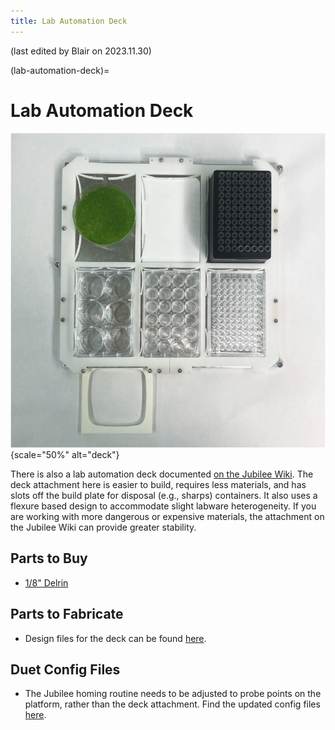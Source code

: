 ```yaml
---
title: Lab Automation Deck
---
```


(last edited by Blair on 2023.11.30)

(lab-automation-deck)=
# Lab Automation Deck

![A lab automation deck with a variety of labware installed](_static/deck.png){scale="50%" alt="deck"}

There is also a lab automation deck documented [on the Jubilee Wiki](https://jubilee3d.com/index.php?title=Lab_Automation_Plate). The deck attachment here is easier to build, requires less materials, and has slots off the build plate for disposal (e.g., sharps) containers. It also uses a flexure based design to accommodate slight labware heterogeneity. If you are working with more dangerous or expensive materials, the attachment on the Jubilee Wiki can provide greater stability.

## Parts to Buy

- [1/8" Delrin](https://www.onlinemetals.com/en/buy/plastic/0-125-acetal-sheet-homopolymer-delrin-natural/pid/6761)

## Parts to Fabricate

- Design files for the deck can be found [here](https://github.com/machineagency/science_jubilee/tree/main/tool_library/bed_plate/fabrication_files).

## Duet Config Files

- The Jubilee homing routine needs to be adjusted to probe points on the platform, rather than the deck attachment. Find the updated config files [here](https://github.com/machineagency/science_jubilee/tree/main/tool_library/bed_plate/duet_config).
